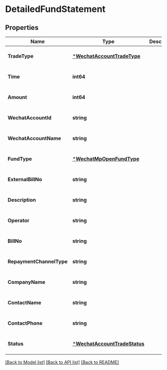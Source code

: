 # DetailedFundStatement

## Properties
Name | Type | Description | Notes
------------ | ------------- | ------------- | -------------
**TradeType** | [***WechatAccountTradeType**](WechatAccountTradeType.md) |  | [optional] [default to null]
**Time** | **int64** |  | [optional] [default to null]
**Amount** | **int64** |  | [optional] [default to null]
**WechatAccountId** | **string** |  | [optional] [default to null]
**WechatAccountName** | **string** |  | [optional] [default to null]
**FundType** | [***WechatMpOpenFundType**](WechatMpOpenFundType.md) |  | [optional] [default to null]
**ExternalBillNo** | **string** |  | [optional] [default to null]
**Description** | **string** |  | [optional] [default to null]
**Operator** | **string** |  | [optional] [default to null]
**BillNo** | **string** |  | [optional] [default to null]
**RepaymentChannelType** | **string** |  | [optional] [default to null]
**CompanyName** | **string** |  | [optional] [default to null]
**ContactName** | **string** |  | [optional] [default to null]
**ContactPhone** | **string** |  | [optional] [default to null]
**Status** | [***WechatAccountTradeStatus**](WechatAccountTradeStatus.md) |  | [optional] [default to null]

[[Back to Model list]](../README.md#documentation-for-models) [[Back to API list]](../README.md#documentation-for-api-endpoints) [[Back to README]](../README.md)


